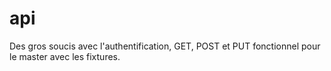 # api

Des gros soucis avec l'authentification, GET, POST et PUT fonctionnel pour le master avec les fixtures.  

